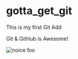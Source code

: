 # gotta_get_git

This is my first Git Add

Git & GitHub is Awesome!

![noice](https://m.popkey.co/695436/kd3kK.gif)
foo
